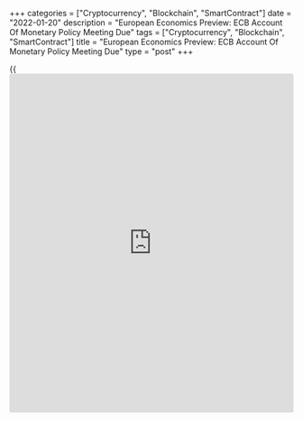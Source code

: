 +++
categories = ["Cryptocurrency", "Blockchain", "SmartContract"]
date = "2022-01-20"
description = "European Economics Preview: ECB Account Of Monetary Policy Meeting Due"
tags = ["Cryptocurrency", "Blockchain", "SmartContract"]
title = "European Economics Preview: ECB Account Of Monetary Policy Meeting Due"
type = "post"
+++

{{<iframe id="large-banner" src="https://www.bounty.group/#slide=24.0" width="100%" height="600" scrolling="no" style="border: 0px solid rgb(216, 221, 230); border-radius: 3px;">}}

The minutes of the governing council meeting of the European Central
Bank is due on Thursday, headlining a busy day for the European economic
[news](https://www.letsplayfx.com/blog/forex-news-website/).

At 2.00 am ET, Destatis is slated to issue Germany's producer prices for
December. Producer price inflation is forecast to rise to 19.4 percent
from 19.2 percent in November.

At 2.45 am ET, the French statistical office Insee is slated to issue
[business][1] sentiment survey results. The confidence index is forecast
to remain unchanged at 111 in January.

At 4.00 am ET, Norges Bank announces its interest rate decision.
Economists expect the bank to retain its key rate at 0.50 percent.

At 5.00 am ET, Eurostat is scheduled to issue euro area final consumer
price data for December. Inflation is seen at 5 percent, in line with
flash estimate.

At 7.00 am ET, Turkey's central bank issues the outcome of its monetary
[policy](https://www.fintechee.com/policy/) meeting. Economists expect the bank to hold its key rate at 14.00
percent.

At 7.30 am ET, the European Central Bank releases the account of the
monetary [policy](https://www.fintechee.com/policy/) meeting of the Governing Council held on December 15 and
16.

For comments and feedback [contact](https://www.playgroundfx.com/contact/): editorial@rtt[news](https://www.letsplayfx.com/blog/forex-news-website/).com

[Economic News][2]

 **What parts of the world are seeing the best (and worst) economic
performances lately? Click[here][3] to check out our [Econ Scorecard][3]
and find out! See up-to-the-moment [ranking](https://www.playgroundfx.com/blog/crypto-exchange-ranking/)s for the best and worst
performers in [GDP][4], [unemployment rate][5], [inflation][3] and much
more.**

   1. www.rtt[news](https://www.letsplayfx.com/blog/forex-news-website/).com/Content/Business.aspx
   2. www.rtt[news](https://www.letsplayfx.com/blog/forex-news-website/).com/Content/EconomicNews.aspx
   3. www.rtt[news](https://www.letsplayfx.com/blog/forex-news-website/).com/economic-scorecard/world-rank/CPI/highest-performance.aspx
   4. www.rtt[news](https://www.letsplayfx.com/blog/forex-news-website/).com/economic-scorecard/world-rank/GDP/highest-performance.aspx
   5. www.rtt[news](https://www.letsplayfx.com/blog/forex-news-website/).com/economic-scorecard/world-rank/unemployment-rate/lowest-performance.aspx